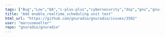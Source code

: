 ```yaml
---
tags: ["Bug","Low","QA","c-plus-plus","cybersecurity","dsp","gnu","gnuradio","hacktoberfest","python","radio","sdr","wireless"]
title: "Add enable_realtime_scheduling unit test"
html_url: "https://github.com/gnuradio/gnuradio/issues/3592"
user: "marcusmueller"
repo: "gnuradio/gnuradio"
---
```


